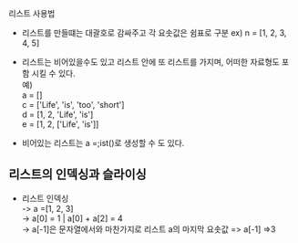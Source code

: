 리스트 사용법

- 리스트를 만들떄는 대괄호로 감싸주고 각 요솟값은 쉼표로 구분
ex) n = [1, 2, 3, 4, 5]

- 리스트는 비어있을수도 있고 리스트 안에 또 리스트를 가지며, 어떠한 자료형도 포함 시킬 수 있다. <br>
예)<br>
a = []<br>
c = ['Life', 'is', 'too', 'short']<br>
d = [1, 2, 'Life', 'is']<br>
e = [1, 2, ['Life', 'is']]<br>
- 비어있는 리스트는 a =;ist()로 생성할 수 도 있다.

## 리스트의 인덱싱과 슬라이싱

- 리스트 인덱싱<br>
-> a =[1, 2, 3]<br>
-> a[0] = 1 | a[0] + a[2] = 4 <br>
-> a[-1]은 문자열에서와 마찬가지로 리스트 a의 마지막 요솟값 => a[-1] =>3
